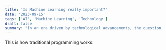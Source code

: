```yaml
---
title: 'Is Machine Learning really important?'
date: '2023-09-15'
tags: ['AI', 'Machine Learning', 'Technology']
draft: false
summary: "In an era driven by technological advancements, the question of whether Machine Learning is truly important looms large. Join us as we delve into the world of AI and Machine Learning, exploring their significance in today's landscape. Discover how these technologies are reshaping industries, from healthcare to finance, and gain insights into their potential impact on our future. Dive into this thought-provoking discussion to better understand why Machine Learning is not just a buzzword but a transformative force shaping our world."
---
```


This is how traditional programming works:
